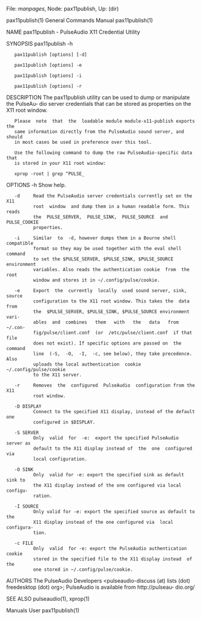 File: *manpages*,  Node: pax11publish,  Up: (dir)

pax11publish(1)             General Commands Manual            pax11publish(1)



NAME
       pax11publish - PulseAudio X11 Credential Utility

SYNOPSIS
       pax11publish -h

       pax11publish [options] [-d]

       pax11publish [options] -e

       pax11publish [options] -i

       pax11publish [options] -r

DESCRIPTION
       The pax11publish utility can be used to dump or manipulate the PulseAu‐
       dio server credentials that can be stored as properties on the X11 root
       window.

       Please  note  that  the  loadable module module-x11-publish exports the
       same information directly from the PulseAudio sound server, and  should
       in most cases be used in preference over this tool.

       Use the following command to dump the raw PulseAudio-specific data that
       is stored in your X11 root window:

       xprop -root | grep ^PULSE_

OPTIONS
       -h     Show help.

       -d     Read the PulseAudio server credentials currently set on the  X11
              root  window  and dump them in a human readable form. This reads
              the  PULSE_SERVER,  PULSE_SINK,  PULSE_SOURCE  and  PULSE_COOKIE
              properties.

       -i     Similar  to  -d, however dumps them in a Bourne shell compatible
              format so they may be used together with the eval shell  command
              to set the $PULSE_SERVER, $PULSE_SINK, $PULSE_SOURCE environment
              variables. Also reads the authentication cookie  from  the  root
              window and stores it in ~/.config/pulse/cookie.

       -e     Export  the  currently  locally  used sound server, sink, source
              configuration to the X11 root window. This takes the  data  from
              the  $PULSE_SERVER, $PULSE_SINK, $PULSE_SOURCE environment vari‐
              ables  and  combines   them   with   the   data   from   ~/.con‐
              fig/pulse/client.conf  (or  /etc/pulse/client.conf  if that file
              does not exist). If specific options are passed on  the  command
              line  (-S,  -O,  -I,  -c, see below), they take precedence. Also
              uploads the local authentication  cookie  ~/.config/pulse/cookie
              to the X11 server.

       -r     Removes  the  configured  PulseAudio  configuration from the X11
              root window.

       -D DISPLAY
              Connect to the specified X11 display, instead of the default one
              configured in $DISPLAY.

       -S SERVER
              Only  valid  for  -e:  export the specified PulseAudio server as
              default to the X11 display instead of  the  one  configured  via
              local configuration.

       -O SINK
              Only  valid for -e: export the specified sink as default sink to
              the X11 display instead of the one configured via local configu‐
              ration.

       -I SOURCE
              Only valid for -e: export the specified source as default to the
              X11 display instead of the one configured via  local  configura‐
              tion.

       -c FILE
              Only  valid  for -e: export the PulseAudio authentication cookie
              stored in the specified file to the X11 display instead  of  the
              one stored in ~/.config/pulse/cookie.

AUTHORS
       The   PulseAudio   Developers   <pulseaudio-discuss  (at)  lists  (dot)
       freedesktop (dot) org>; PulseAudio is  available  from  http://pulseau‐
       dio.org/

SEE ALSO
       pulseaudio(1), xprop(1)



Manuals                              User                      pax11publish(1)

